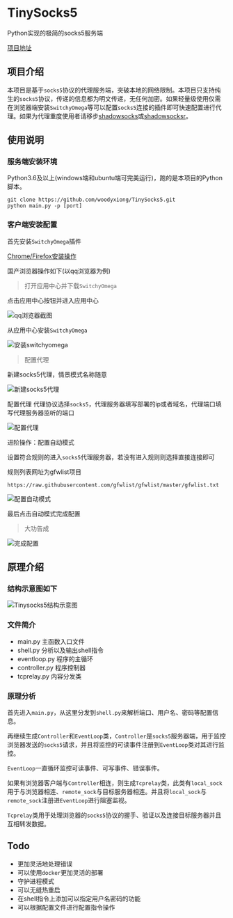 # TinySocks5
Python实现的极简的socks5服务端

[项目地址](https://github.com/woodyxiong/TinySocks5)

## 项目介绍
本项目是基于`socks5`协议的代理服务端，突破本地的网络限制。本项目只支持纯生的`socks5`协议，传递的信息都为明文传递，无任何加密。如果轻量级使用仅需在浏览器端安装`SwitchyOmega`等可以配置`socks5`连接的插件即可快速配置进行代理。如果为代理重度使用者请移步[shadowsocks](https://github.com/shadowsocks)或[shadowsocksr](https://github.com/shadowsocksr-backup)。

## 使用说明
### 服务端安装环境
Python3.6及以上(windows端和ubuntu端可完美运行)，跑的是本项目的Python脚本。
```
git clone https://github.com/woodyxiong/TinySocks5.git
python main.py -p [port]
```
### 客户端安装配置
首先安装`SwitchyOmega`插件

[Chrome/Firefox安装操作](https://switchyomega.com/download.html)

国产浏览器操作如下(以qq浏览器为例)

> 打开应用中心并下载`SwitchyOmega`

点击应用中心按钮并进入应用中心

![qq浏览器截图](http://qncdn.gfkui.cn/18/6/21qq%E6%B5%8F%E8%A7%88%E5%99%A8%E6%88%AA%E5%9B%BE.png)

从应用中心安装`SwitchyOmega`

![安装switchyomega](http://qncdn.gfkui.cn/18/6/21%E5%AE%89%E8%A3%85switchyomega.png)

> 配置代理

新建socks5代理，情景模式名称随意

![新建socks5代理](http://qncdn.gfkui.cn/18/6/21%E6%96%B0%E5%BB%BA%E4%BB%A3%E7%90%86.jpg)

配置代理 代理协议选择`socks5`，代理服务器填写部署的ip或者域名，代理端口填写代理服务器监听的端口

![配置代理](http://qncdn.gfkui.cn/18/6/21%E9%85%8D%E7%BD%AE%E4%BB%A3%E7%90%86.jpg)

进阶操作：配置自动模式

设置符合规则的进入`socks5`代理服务器，若没有进入规则则选择直接连接即可

规则列表网址为gfwlist项目
```
https://raw.githubusercontent.com/gfwlist/gfwlist/master/gfwlist.txt
```

![配置自动模式](http://qncdn.gfkui.cn/18/6/21%E8%87%AA%E5%8A%A8%E6%A8%A1%E5%BC%8F.jpg)

最后点击自动模式完成配置

> 大功告成

![完成配置](http://qncdn.gfkui.cn/18/6/21%E7%BB%93%E6%9E%9C.jpg)

## 原理介绍
### 结构示意图如下

![Tinysocks5结构示意图](http://qncdn.gfkui.cn/18/6/21/TinySocks5.png)

### 文件简介

+ main.py           主函数入口文件
+ shell.py          分析以及输出shell指令
+ eventloop.py      程序的主循环
+ controller.py     程序控制器
+ tcprelay.py       内容分发类

### 原理分析
首先进入`main.py`，从这里分发到`shell.py`来解析端口、用户名、密码等配置信息。

再继续生成`Controller`和`EventLoop`类，`Controller`是`socks5`服务器端，用于监控浏览器发送的`socks5`请求，并且将监控的可读事件注册到`EventLoop`类对其进行监控。

`EventLoop`一直循环监控可读事件、可写事件、错误事件。

如果有浏览器客户端与`Controller`相连，则生成`Tcprelay`类，此类有`local_sock`用于与浏览器相连、`remote_sock`与目标服务器相连。并且将`local_sock`与`remote_sock`注册进`EventLoop`进行阻塞监视。

`Tcprelay`类用于处理浏览器的`socks5`协议的握手、验证以及连接目标服务器并且互相转发数据。

## Todo

- 更加灵活地处理错误
- 可以使用`docker`更加灵活的部署
- 守护进程模式
- 可以无缝热重启
- 在shell指令上添加可以指定用户名密码的功能
- 可以根据配置文件进行配置指令操作
